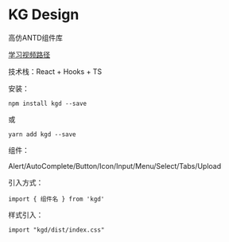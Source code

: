 # KG Design

高仿ANTD组件库

[学习视频路径](https://coding.imooc.com/class/428.html)

技术栈：React + Hooks + TS 



安装：

```
npm install kgd --save
```

或

```
yarn add kgd --save
```



组件：

Alert/AutoComplete/Button/Icon/Input/Menu/Select/Tabs/Upload

引入方式：

```
import { 组件名 } from 'kgd'
```

样式引入：

```
import "kgd/dist/index.css"
```


